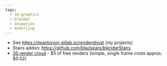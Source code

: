 ```yaml
---
tags:
  - 3d-graphics
  - blender
  - animation
  - modelling
---
```




- See https://deanturpin.gitlab.io/renderghost (my projects)
- Stairs addon: https://github.com/blackears/blenderStairs
- [3S render cloud](https://3sfarm.io) - $5 of free renders (simple, single frame costs approx. $0.02)

